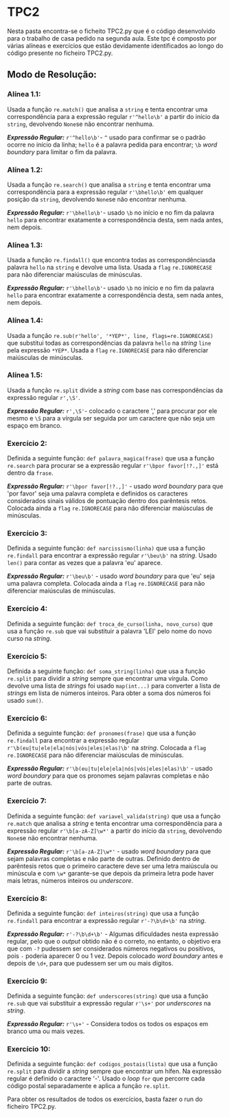 # TPC2

Nesta pasta encontra-se o ficheito TPC2.py que é o código desenvolvido para o trabalho de casa pedido na segunda aula. 
Este tpc é composto por várias alíneas e exercícios que estão devidamente identificados ao longo do código presente no ficheiro TPC2.py.

## Modo de Resolução:
### Alínea 1.1: 
Usada a função ```re.match()``` que analisa a ```string``` e tenta encontrar uma correspondência para a expressão regular ```r'^hello\b'``` a partir do início da ```string```, devolvendo ```None```se não encontrar nenhuma. 

***Expressão Regular:*** ```r'^hello\b'```- ```^``` usado para confirmar se o padrão ocorre no início da linha; ```hello``` é a palavra pedida para encontrar; ```\b``` *word boundary* para limitar o fim da palavra. 


### Alínea 1.2: 
Usada a função ```re.search()``` que analisa a ```string``` e tenta encontrar uma correspondência para a expressão regular ```r'\bhello\b'``` em qualquer posição da ```string```, devolvendo ```None```se não encontrar nenhuma. 

***Expressão Regular:*** ```r'\bhello\b'```- usado ```\b``` no início e no fim da palavra ```hello``` para encontrar exatamente a correspondência desta, sem nada antes, nem depois.


### Alínea 1.3: 
Usada a função ```re.findall()``` que encontra todas as correspondênciasda palavra ```hello``` na ```string``` e devolve uma lista. Usada a ```flag``` ```re.IGNORECASE``` para não diferenciar maiúsculas de minúsculas.

***Expressão Regular:*** ```r'\bhello\b'```- usado ```\b``` no início e no fim da palavra ```hello``` para encontrar exatamente a correspondência desta, sem nada antes, nem depois.


### Alínea 1.4: 
Usada a função ```re.sub(r'hello', '*YEP*', line, flags=re.IGNORECASE)``` que substitui todas as correspondências da palavra ```hello``` na *string* ```line``` pela expressão ```*YEP*```. Usada a ```flag``` ```re.IGNORECASE``` para não diferenciar maiúsculas de minúsculas.


### Alínea 1.5: 
Usada a função ```re.split``` divide a *string* com base nas correspondências da expressão regular ```r',\S'```.

***Expressão Regular:*** ```r',\S'```- colocado o caractere ',' para procurar por ele mesmo e ```\S``` para a vírgula ser seguida por um caractere que não seja um espaço em branco.


### Exercício 2: 
Definida a seguinte função: ```def palavra_magica(frase)``` que usa a função ```re.search``` para procurar se a expressão regular ```r'\bpor favor[!?.,]'``` está dentro da ```frase```.

***Expressão Regular:*** ```r'\bpor favor[!?.,]'``` - usado *word boundary* para que 'por favor' seja uma palavra completa e definidos os caracteres considerados sinais válidos de pontuação dentro dos parêntesis retos. Colocada ainda a ```flag``` ```re.IGNORECASE``` para não diferenciar maiúsculas de minúsculas.


### Exercício 3: 
Definida a seguinte função: ```def narcissismo(linha)``` que usa a função ```re.findall``` para encontrar a expressão regular ```r'\beu\b'``` na *string*. Usado ```len()``` para contar as vezes que a palavra 'eu' aparece.

***Expressão Regular:*** ```r'\beu\b'``` - usado *word boundary* para que 'eu' seja uma palavra completa. Colocada ainda a ```flag``` ```re.IGNORECASE``` para não diferenciar maiúsculas de minúsculas.


### Exercício 4: 
Definida a seguinte função: ```def troca_de_curso(linha, novo_curso)``` que usa a função ```re.sub``` que vai substituir a palavra 'LEI' pelo nome do novo curso  na *string*.


### Exercício 5: 
Definida a seguinte função: ```def soma_string(linha)``` que usa a função ```re.split``` para dividir a *string* sempre que encontrar uma vírgula. Como devolve uma lista de *strings* foi usado ```map(int...)``` para converter a lista de *strings* em lista de números inteiros. Para obter a soma dos números foi usado ```sum()```.


### Exercício 6: 
Definida a seguinte função: ```def pronomes(frase)``` que usa a função ```re.findall``` para encontrar a expressão regular ```r'\b(eu|tu|ele|ela|nós|vós|eles|elas)\b'``` na *string*. Colocada a ```flag``` ```re.IGNORECASE``` para não diferenciar maiúsculas de minúsculas.

***Expressão Regular:*** ```r'\b(eu|tu|ele|ela|nós|vós|eles|elas)\b'``` - usado *word boundary* para que os pronomes sejam palavras completas e não parte de outras. 


### Exercício 7: 
Definida a seguinte função: ```def variavel_valida(string)``` que usa a função ```re.match``` que analisa a *string* e tenta encontrar uma correspondência para a expressão regular ```r'\b[a-zA-Z]\w*'``` a partir do início da ```string```, devolvendo ```None```se não encontrar nenhuma. 

***Expressão Regular:*** ```r'\b[a-zA-Z]\w*'``` - usado *word boundary* para que sejam palavras completas e não parte de outras. Definido dentro de parêntesis retos que o primeiro caractere deve ser uma letra maiúscula ou minúscula e com ```\w*``` garante-se que depois da primeira letra pode haver mais letras, números inteiros ou *underscore*.


### Exercício 8: 
Definida a seguinte função: ```def inteiros(string)``` que usa a função ```re.findall``` para encontrar a expressão regular ```r'-?\b\d+\b'``` na *string*.

***Expressão Regular:*** ```r'-?\b\d+\b'``` - Algumas dificuldades nesta expressão regular, pelo que o *output* obtido não é o correto, no entanto, o objetivo era que com ```-?``` pudessem ser considerados números negativos ou positivos, pois ```-``` poderia aparecer 0 ou 1 vez. Depois colocado *word boundary* antes e depois de ```\d+```, para que pudessem ser um ou mais dígitos.


### Exercício 9: 
Definida a seguinte função: ```def underscores(string)``` que usa a função ```re.sub``` que vai substituir a expressão regular ```r'\s+'``` por *underscores* na *string*.

***Expressão Regular:*** ```r'\s+'``` - Considera todos os todos os espaços em branco uma ou mais vezes. 


### Exercício 10: 
Definida a seguinte função: ```def codigos_postais(lista)``` que usa a função ```re.split``` para dividir a *string* sempre que encontrar um hífen. Na expressão regular é definido o caractere '-'. Usado o *loop* ```for``` que percorre cada código postal separadamente e aplica a função ```re.split```.



Para obter os resultados de todos os exercícios, basta fazer o run do ficheiro TPC2.py.

